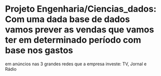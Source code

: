# Projeto Engenharia/Ciencias_dados: Com uma dada base de dados vamos prever as vendas que vamos ter em determinado período com base nos gastos 
em anúncios nas 3 grandes redes que a empresa investe: TV, Jornal e Rádio
